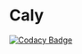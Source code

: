 # Caly
[![Codacy Badge](https://api.codacy.com/project/badge/Grade/b2d0f8ccab344a8ba8569f5552b678c2)](https://www.codacy.com/app/yusufkocak.53/Caly?utm_source=github.com&utm_medium=referral&utm_content=yusufkocak1/Caly&utm_campaign=badger)